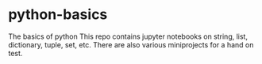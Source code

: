 # python-basics
The basics of python
This repo contains jupyter notebooks on string, list, dictionary, tuple, set, etc.
There are also various miniprojects for a hand on test.
